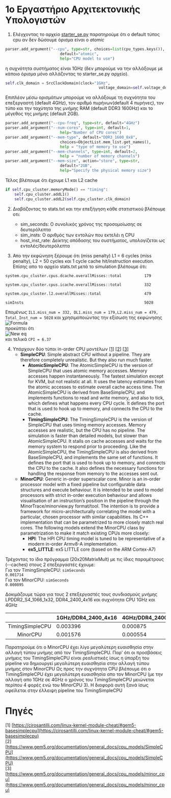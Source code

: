 # 1ο Εργαστήριο Αρχιτεκτονικής Υπολογιστών

1) Ελέγχοντας το αρχείο [starter_se.py](https://github.com/uart/gem5-mirror/blob/master/configs/example/arm/starter_se.py) παρατηρούμε ότι ο default τύπος cpu αν δεν δώσουμε όρισμα είναι ο _atomic_

```python
parser.add_argument("--cpu", type=str, choices=list(cpu_types.keys()),
                        default="atomic",
                        help="CPU model to use")
```

η συχνότητα συστήματος είναι 1GHz (δεν μπορούμε να την αλλάξουμε με κάποιο όρισμα μόνο αλλάζοντας το starter_se.py αρχείο).

```python
self.clk_domain = SrcClockDomain(clock="1GHz",
                                         voltage_domain=self.voltage_domain)
```

Επιπλέον μέσω ορισμάτων μπορούμε να αλλάξουμε τη συχνότητα του επεξεργαστή (default 4GHz), τον αριθμό πυρήνων(default 4 πυρήνες), τον τύπο και την ταχύτητα της μνήμης RAM (default DDR3 1600Hz) και το μέγεθος της μνήμης (default 2GB).

```python
parser.add_argument("--cpu-freq", type=str, default="4GHz")
parser.add_argument("--num-cores", type=int, default=1,
                        help="Number of CPU cores")
parser.add_argument("--mem-type", default="DDR3_1600_8x8",
                        choices=ObjectList.mem_list.get_names(),
                        help = "type of memory to use")
parser.add_argument("--mem-channels", type=int, default=2,
                        help = "number of memory channels")
parser.add_argument("--mem-size", action="store", type=str,
                        default="2GB",
                        help="Specify the physical memory size")
```

Τέλος βλέπουμε ότι έχουμε L1 και L2 cache 

```python
if self.cpu_cluster.memoryMode() == "timing":
    self.cpu_cluster.addL1()
    self.cpu_cluster.addL2(self.cpu_cluster.clk_domain)
```

2) Διαβάζοντας το stats.txt και την επεξήγηση κάθε στατιστικού βλέπουμε οτι:
    * sim_seconds: Ο συνολικός χρόνος της προσομοίωσης σε δευτερόλεπτα
    * sim_insts: Ο αριθμός των εντολών που εκτελέι η CPU
    * host_inst_rate: Δείκτης απόδοσης του συστήματος, υπολογίζεται ως εντολές/δευτερόλεπτα

3) Απο την εκφώνηση ξέρουμε ότι (miss penalty) L1 = 6 cycles (miss penalty), L2 = 50 cycles και 1 cycle cache hit/instruction execution. Επίσης απο το αρχείο stats.txt μετά το simulation βλέπουμε ότι:

```text
system.cpu_cluster.cpus.dcache.overallMisses::total          179 

system.cpu_cluster.cpus.icache.overallMisses::total          332

system.cpu_cluster.l2.overallMisses::total                   479 

simInsts                                                     5028
```

Επομένως ```IL1.miss_num = 332, DL1.miss_num = 179,L2.miss_num = 479, Total_Inst_num = 5028``` και χρησιμοποιώντας την εξίσωση της εκφώνησης ![Formula](https://user-images.githubusercontent.com/43075884/143724729-b66cb8b2-3c21-4102-a2a6-818282ddf972.png)  
προκύπτει ότι  
![New eq](https://user-images.githubusercontent.com/43075884/143724745-9f366519-f747-4359-9e0c-b892b0535343.png)  
και τελικά  ```CPI = 6.37```

4) Υπάρχουν δύο τύποι in-order CPU μοντέλων [[1]](#Πηγές) [[2]](#Πηγές) [[3]](#Πηγές)
    * **SimpleCPU**: Simple abstract CPU without a pipeline. They are therefore completely unrealistic. But they also run much faster.
        * **AtomicSimpleCPU**: The AtomicSimpleCPU is the version of SimpleCPU that uses atomic memory accesses. Memory accesses happen instantaneously. The fastest simulation except for KVM, but not realistic at all. It uses the latency estimates from the atomic accesses to estimate overall cache access time. The AtomicSimpleCPU is derived from BaseSimpleCPU, and implements functions to read and write memory, and also to tick, which defines what happens every CPU cycle. It defines the port that is used to hook up to memory, and connects the CPU to the cache.
        * **TimingSimpleCPU**: The TimingSimpleCPU is the version of SimpleCPU that uses timing memory accesses. Memory accesses are realistic, but the CPU has no pipeline. The simulation is faster than detailed models, but slower than AtomicSimpleCPU. It stalls on cache accesses and waits for the memory system to respond prior to proceeding. Like the AtomicSimpleCPU, the TimingSimpleCPU is also derived from BaseSimpleCPU, and implements the same set of functions. It defines the port that is used to hook up to memory, and connects the CPU to the cache. It also defines the necessary functions for handling the response from memory to the accesses sent out.  
    * **MinorCPU**: Generic in-order superscalar core. Minor is an in-order processor model with a fixed pipeline but configurable data structures and execute behaviour. It is intended to be used to model processors with strict in-order execution behaviour and allows visualisation of an instruction’s position in the pipeline through the MinorTrace/minorview.py format/tool. The intention is to provide a framework for micro-architecturally correlating the model with a particular, chosen processor with similar capabilities. Its C++ implementation that can be parametrized to more closely match real cores. The following models extend the MinorCPU class by parametrization to make it match existing CPUs more closely:
        * **HPI**: The HPI CPU timing model is tuned to be representative of a modern in-order Armv8-A implementation.
        * **ex5_LITTLE**: ex5 LITTLE core (based on the ARM Cortex-A7)

Τρέχοντας το ίδιο πρόγραμμα (20x20MatrixMult) με τις ίδιες παραμέτρους (--caches) στους 2 επεξεργαστές έχουμε:  
Για τον TimingSimpleCPU: ```simSeconds                                   0.001714```  
Για τον MinorCPU: ```simSeconds                                   0.000895```

Δοκιμάζουμε τώρα για τους 2 επεξεργαστές τους συνδιασμούς μνήμης  LPDDR2_S4_1066_1x32, DDR4_2400_4x16 και συχνότητα CPU 1GHz και 4GHz  

|                 | 1GHz/DDR4_2400_4x16 | 4GHz/DDR4_2400_4x16 | 1GHz/LPDDR2_S4_1066_1x32 | 4GHz/LPDDR2_S4_1066_1x32 |
|:---------------:|---------------------|---------------------|--------------------------|--------------------------|
| TimingSimpleCPU |       0.003396      |       0.000875      |         0.003405         |         0.000885         |
| MinorCPU        |       0.001576      |       0.000554      |         0.001608         |         0.000595         |  

Παρατηρούμε ότι ο MinorCPU έχει λίγο μεγαλύτερη ευαισθησία στην αλλαγή τύπου μνήμης από τον TimingSimpleCPU. Παρ' ότι οι προσβάσεις μνήμεις του TimingSimpleCPU είναι ρεαλιστικές ίσως η ύπαρξη του pipeline να δημιουργεί μεγαλύτερη ευαισθησία στην αλλαγή τύπου μνήμης στον MinorCPU
Ως προς την συχνότητα CPU βλέπουμε ότι ο TimingSimpleCPU έχει μεγαλύτερη ευαισθησία απο τον MinorCPU (με την αλλαγή απο 1GHz σε 4GHz ο χρόνος του TimingSimpleCPU μειώνεται περίπου 4 φορές ενώ του MinorCPU 3). Η διαφορά αυτή ξανά ίσως οφείλεται στην έλλειψη pipeline του TimingSimpleCPU

# Πηγές
[1\] [https://cirosantilli.com/linux-kernel-module-cheat/#gem5-basesimplecpu](https://cirosantilli.com/linux-kernel-module-cheat/#gem5-basesimplecpu)  
[2\] [https://www.gem5.org/documentation/general_docs/cpu_models/SimpleCPU](https://www.gem5.org/documentation/general_docs/cpu_models/SimpleCPU)  
[3\] [https://www.gem5.org/documentation/general_docs/cpu_models/minor_cpu](https://www.gem5.org/documentation/general_docs/cpu_models/minor_cpu)
